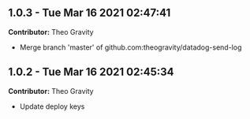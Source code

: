 ## 1.0.3 - Tue Mar 16 2021 02:47:41

**Contributor:** Theo Gravity

- Merge branch 'master' of github.com:theogravity/datadog-send-log

## 1.0.2 - Tue Mar 16 2021 02:45:34

**Contributor:** Theo Gravity

- Update deploy keys

